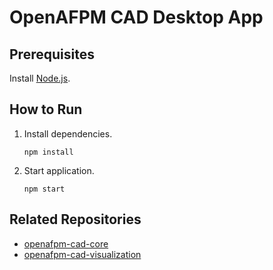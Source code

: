 # OpenAFPM CAD Desktop App

## Prerequisites
Install [Node.js](https://nodejs.org/en/).


## How to Run
1. Install dependencies.

       npm install

2. Start application.

       npm start

## Related Repositories

* [openafpm-cad-core](https://github.com/gbroques/openafpm-cad-core)
* [openafpm-cad-visualization](https://github.com/gbroques/openafpm-cad-visualization)
